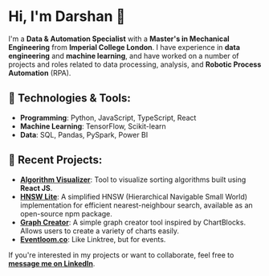 # Hi, I'm Darshan 👋

I'm a **Data & Automation Specialist** with a **Master's in Mechanical Engineering** from **Imperial College London**. I have experience in **data engineering** and **machine learning**, and have worked on a number of projects and roles related to data processing, analysis, and **Robotic Process Automation** (RPA).


## 🔧 **Technologies & Tools**:
- **Programming**: Python, JavaScript, TypeScript, React
- **Machine Learning**: TensorFlow, Scikit-learn
- **Data**: SQL, Pandas, PySpark, Power BI

## 🌱 **Recent Projects**:
- **[Algorithm Visualizer](https://classy-cheesecake-233ae7.netlify.app/)**: Tool to visualize sorting algorithms built using **React JS**.
- **[HNSW Lite](https://github.com/darshandesai1095/hnsw_lite)**: A simplified HNSW (Hierarchical Navigable Small World) implementation for efficient nearest-neighbour search, available as an open-source npm package.
- **[Graph Creator](https://gentle-chimera-e87178.netlify.app/)**: A simple graph creator tool inspired by ChartBlocks. Allows users to create a variety of charts easily.
- **[Eventloom.co](https://www.eventloom.co/)**:  Like Linktree, but for events.
<!--- - **[Descriptifyai.com](https://www.descriptifyai.com)**: An AI-powered tool for generating professional, brand-aligned product descriptions to boost sales and streamline content creation. } -->
  
If you're interested in my projects or want to collaborate, feel free to **[message me on LinkedIn](https://www.linkedin.com/in/darshandesai95)**.


